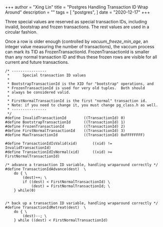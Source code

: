 +++
author = "Xing Lin"
title = "Postgres Handling Transaction ID Wrap Around"
description = ""
tags = [
    "postgres",
]
date = "2020-12-17"
+++

Three special values are reserved as special transaction IDs,
including invalid, bootstrap and frozen transactions. 
The rest values are used in a circular fashion. 

Once a row is older enough (controlled by *vacuum_freeze_min_age*, an 
integer value measuring the number of transactions),
the vaccum process can mark its TID as FrozenTransactionId.
FrozenTransactionId is smaller than any normal transaction ID
and thus these frozen rows are visible for all current
and future transactions.

```
/* ----------------
 *		Special transaction ID values
 *
 * BootstrapTransactionId is the XID for "bootstrap" operations, and
 * FrozenTransactionId is used for very old tuples.  Both should
 * always be considered valid.
 *
 * FirstNormalTransactionId is the first "normal" transaction id.
 * Note: if you need to change it, you must change pg_class.h as well.
 * ----------------
 */
#define InvalidTransactionId		((TransactionId) 0)
#define BootstrapTransactionId		((TransactionId) 1)
#define FrozenTransactionId			((TransactionId) 2)
#define FirstNormalTransactionId	((TransactionId) 3)
#define MaxTransactionId			((TransactionId) 0xFFFFFFFF)

#define TransactionIdIsValid(xid)		((xid) != InvalidTransactionId)
#define TransactionIdIsNormal(xid)		((xid) >= FirstNormalTransactionId)

/* advance a transaction ID variable, handling wraparound correctly */
#define TransactionIdAdvance(dest)	\
	do { \
		(dest)++; \
		if ((dest) < FirstNormalTransactionId) \
			(dest) = FirstNormalTransactionId; \
	} while(0)


/* back up a transaction ID variable, handling wraparound correctly */
#define TransactionIdRetreat(dest)	\
	do { \
		(dest)--; \
	} while ((dest) < FirstNormalTransactionId)
```